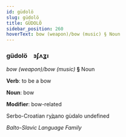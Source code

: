```yaml
---
id: güdolö
slug: güdolö
title: GÜDOLÖ
sidebar_position: 260
hoverText: bow (weapon)/bow (music) § Noun
---
```


### güdolö&emsp;<span kind="abugida">ꜿʄʌʓı</span>

*bow (weapon)/bow (music)* **§** Noun

**Verb**: to be a bow

**Noun**: bow

**Modifier**: bow-related

Serbo-Croatian гу̀дало gùdalo undefined

*Balto-Slavic Language Family*